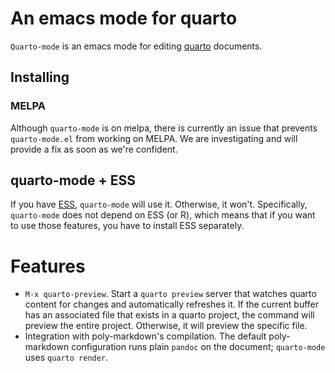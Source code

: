 # An emacs mode for quarto

`Quarto-mode` is an emacs mode for editing [quarto](https://quarto.org) documents.

## Installing



### MELPA

Although `quarto-mode` is on melpa, there is currently an issue that prevents `quarto-mode.el` from working on MELPA. We are investigating and will provide a fix as soon as we're confident.

## quarto-mode + ESS

If you have [ESS](https://ess.r-project.org/), `quarto-mode` will use it. Otherwise, it won't. Specifically, `quarto-mode` does not depend on ESS (or R), which means that if you want to use those features, you have to install ESS separately.

# Features

- `M-x quarto-preview`. Start a `quarto preview` server that watches quarto content for changes and automatically refreshes it. If the current buffer has an associated file that exists in a quarto project, the command will preview the entire project. Otherwise, it will preview the specific file.
- Integration with poly-markdown's compilation. The default poly-markdown configuration runs plain `pandoc` on the document; `quarto-mode` uses `quarto render`.

